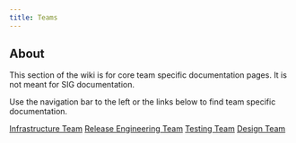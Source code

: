 ```yaml
---
title: Teams
---
```


## About

This section of the wiki is for core team specific documentation pages. It is
not meant for SIG documentation.

Use the navigation bar to the left or the links below to find team specific
documentation.

[Infrastructure Team](infrastructure/index.md)
[Release Engineering Team](release_engineering/index.md)
[Testing Team](testing/index.md)
[Design Team](design/index.md)
